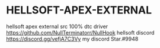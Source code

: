 # HELLSOFT-APEX-EXTERNAL
hellsoft apex external src 100% dtc driver https://github.com/NullTerminatorr/NullHook hellsoft discord https://discord.gg/vefjA7C3Vy my discord Star.#9948
